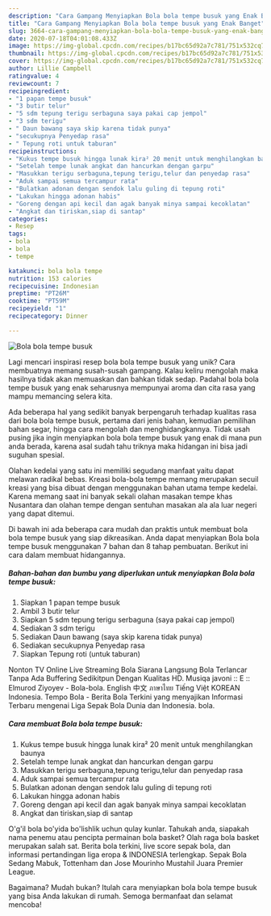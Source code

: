```yaml
---
description: "Cara Gampang Menyiapkan Bola bola tempe busuk yang Enak Banget"
title: "Cara Gampang Menyiapkan Bola bola tempe busuk yang Enak Banget"
slug: 3664-cara-gampang-menyiapkan-bola-bola-tempe-busuk-yang-enak-banget
date: 2020-07-18T04:01:08.433Z
image: https://img-global.cpcdn.com/recipes/b17bc65d92a7c781/751x532cq70/bola-bola-tempe-busuk-foto-resep-utama.jpg
thumbnail: https://img-global.cpcdn.com/recipes/b17bc65d92a7c781/751x532cq70/bola-bola-tempe-busuk-foto-resep-utama.jpg
cover: https://img-global.cpcdn.com/recipes/b17bc65d92a7c781/751x532cq70/bola-bola-tempe-busuk-foto-resep-utama.jpg
author: Lillie Campbell
ratingvalue: 4
reviewcount: 7
recipeingredient:
- "1 papan tempe busuk"
- "3 butir telur"
- "5 sdm tepung terigu serbaguna saya pakai cap jempol"
- "3 sdm terigu"
- " Daun bawang saya skip karena tidak punya"
- "secukupnya Penyedap rasa"
- " Tepung roti untuk taburan"
recipeinstructions:
- "Kukus tempe busuk hingga lunak kira² 20 menit untuk menghilangkan baunya"
- "Setelah tempe lunak angkat dan hancurkan dengan garpu"
- "Masukkan terigu serbaguna,tepung terigu,telur dan penyedap rasa"
- "Aduk sampai semua tercampur rata"
- "Bulatkan adonan dengan sendok lalu guling di tepung roti"
- "Lakukan hingga adonan habis"
- "Goreng dengan api kecil dan agak banyak minya sampai kecoklatan"
- "Angkat dan tiriskan,siap di santap"
categories:
- Resep
tags:
- bola
- bola
- tempe

katakunci: bola bola tempe 
nutrition: 153 calories
recipecuisine: Indonesian
preptime: "PT26M"
cooktime: "PT59M"
recipeyield: "1"
recipecategory: Dinner

---
```



![Bola bola tempe busuk](https://img-global.cpcdn.com/recipes/b17bc65d92a7c781/751x532cq70/bola-bola-tempe-busuk-foto-resep-utama.jpg)

Lagi mencari inspirasi resep bola bola tempe busuk yang unik? Cara membuatnya memang susah-susah gampang. Kalau keliru mengolah maka hasilnya tidak akan memuaskan dan bahkan tidak sedap. Padahal bola bola tempe busuk yang enak seharusnya mempunyai aroma dan cita rasa yang mampu memancing selera kita.

Ada beberapa hal yang sedikit banyak berpengaruh terhadap kualitas rasa dari bola bola tempe busuk, pertama dari jenis bahan, kemudian pemilihan bahan segar, hingga cara mengolah dan menghidangkannya. Tidak usah pusing jika ingin menyiapkan bola bola tempe busuk yang enak di mana pun anda berada, karena asal sudah tahu triknya maka hidangan ini bisa jadi suguhan spesial.

Olahan kedelai yang satu ini memiliki segudang manfaat yaitu dapat melawan radikal bebas. Kreasi bola-bola tempe memang merupakan secuil kreasi yang bisa dibuat dengan menggunakan bahan utama tempe kedelai. Karena memang saat ini banyak sekali olahan masakan tempe khas Nusantara dan olahan tempe dengan sentuhan masakan ala ala luar negeri yang dapat ditemui.


Di bawah ini ada beberapa cara mudah dan praktis untuk membuat bola bola tempe busuk yang siap dikreasikan. Anda dapat menyiapkan Bola bola tempe busuk menggunakan 7 bahan dan 8 tahap pembuatan. Berikut ini cara dalam membuat hidangannya.

<!--inarticleads1-->

##### Bahan-bahan dan bumbu yang diperlukan untuk menyiapkan Bola bola tempe busuk:

1. Siapkan 1 papan tempe busuk
1. Ambil 3 butir telur
1. Siapkan 5 sdm tepung terigu serbaguna (saya pakai cap jempol)
1. Sediakan 3 sdm terigu
1. Sediakan  Daun bawang (saya skip karena tidak punya)
1. Sediakan secukupnya Penyedap rasa
1. Siapkan  Tepung roti (untuk taburan)


Nonton TV Online Live Streaming Bola Siarana Langsung Bola Terlancar Tanpa Ada Buffering Sedikitpun Dengan Kualitas HD. Musiqa javoni :: E :: Elmurod Ziyoyev - Bola-bola. English 中文 ภาษาไทย Tiếng Việt KOREAN Indonesia. Tempo Bola - Berita Bola Terkini yang menyajikan Informasi Terbaru mengenai Liga Sepak Bola Dunia dan Indonesia. bola. 

<!--inarticleads2-->

##### Cara membuat Bola bola tempe busuk:

1. Kukus tempe busuk hingga lunak kira² 20 menit untuk menghilangkan baunya
1. Setelah tempe lunak angkat dan hancurkan dengan garpu
1. Masukkan terigu serbaguna,tepung terigu,telur dan penyedap rasa
1. Aduk sampai semua tercampur rata
1. Bulatkan adonan dengan sendok lalu guling di tepung roti
1. Lakukan hingga adonan habis
1. Goreng dengan api kecil dan agak banyak minya sampai kecoklatan
1. Angkat dan tiriskan,siap di santap


O&#39;g&#39;il bola bo&#39;yida bo&#39;lishlik uchun qulay kunlar. Tahukah anda, siapakah nama penemu atau pencipta permainan bola basket? Olah raga bola basket merupakan salah sat. Berita bola terkini, live score sepak bola, dan informasi pertandingan liga eropa &amp; INDONESIA terlengkap. Sepak Bola Sedang Mabuk, Tottenham dan Jose Mourinho Mustahil Juara Premier League. 

Bagaimana? Mudah bukan? Itulah cara menyiapkan bola bola tempe busuk yang bisa Anda lakukan di rumah. Semoga bermanfaat dan selamat mencoba!
